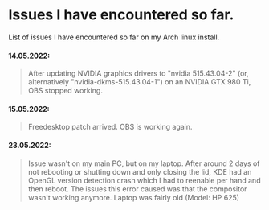 # Issues I have encountered so far.

List of issues I have encountered so far on my Arch linux install.

#### **14.05.2022**:
> After updating NVIDIA graphics drivers to "nvidia 515.43.04-2" (or, alternatively "nvidia-dkms-515.43.04-1") on an NVIDIA GTX 980 Ti, OBS stopped working.

#### **15.05.2022**:
> Freedesktop patch arrived. OBS is working again.

#### **23.05.2022**:
> Issue wasn't on my main PC, but on my laptop. After around 2 days of not rebooting or shutting down and only closing the lid, KDE had an OpenGL version detection crash which I had to reenable per hand and then reboot. The issues this error caused was that the compositor wasn't working anymore. Laptop was fairly old (Model: HP 625)
